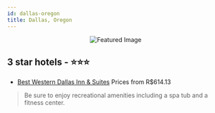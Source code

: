 ```yaml
---
id: dallas-oregon
title: Dallas, Oregon
---
```


<center><img src="https://i.travelapi.com/hotels/1000000/520000/517600/517552/ff8bfa4a_z.jpg" alt="Featured Image" /></center>


##  3 star hotels - ⭐️⭐️⭐️

-    [Best Western Dallas Inn & Suites](https://us.hurb.com/hotels/dallas/best-western-dallas-inn-suites-JNP-JP147555?cmp=18055) Prices from R$614.13
   > Be sure to enjoy recreational amenities including a spa tub and a fitness center.
